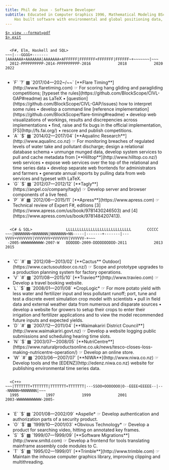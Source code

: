 ```yaml
---
title: Phil de Joux - Software Developer
subtitle: Educated in Computer Graphics 1996, Mathematical Modeling BSc Hons 1993/5 and Medicine 1982/5.<br>
    Has built software with environmental and global positioning data, video and scientific models.
---
```

<a href="/pdf/cv-phil-de-joux.pdf" role="button">`$> view --format=pdf`</a>  
<a href="/" role="button">`$> exit`</a>  
<div class="work-history">
<pre>
<code>
  &lt;F#, Elm, Haskell and SQL&gt;
~~~|---<span class="tagly">GGGG</span>+-------<span class="aqualinc">|AAAAAAA+AAAAAAA|AAAAAAA+A</span><span class="flaretiming">FFFFFF|FFFFFFF+FFFFFFF|FFFFFF</span>~+~~~~~~~|~~~
  2012<span class="apress">-PPPPPPPPPP-2014-PPPPPPPPPP-2</span>016            2018            2020            2022
</code>
</pre>
<ul>
<li>
  <span class="flaretiming">`F` `?` ▩ `2017/04—202~/~~`</span>
  [**Flare Timing**](http://www.flaretiming.com) ☞ For scoring hang gliding and
  paragliding competitions; [typeset the
  rules](https://github.com/BlockScope/CIVL-GAP#readme) as LaTeX
  • [question](https://github.com/BlockScope/CIVL-GAP/issues) how to interpret
  some rules • develop a command line [reference
  implementation](https://github.com/BlockScope/flare-timing#readme) • develop
  web visualizations of workings, results and discrepencies across
  implementations • find, raise and fix bugs in the official implementation,
  [FS](http://fs.fai.org/) • rescore and publish competitions.
</li>
<li>
  <span class="aqualinc">`A` `$` ▩ `2014/02—2017/04`</span>
  [**Aqualinc Research**](http://www.aqualinc.co.nz) ☞ For monitoring breaches of regulated
  levels of water take and pollutant discharge; design a relational database
  schema • unmunge munged data, develop system services to pull and cache
  metadata from [**Hilltop**](http://www.hilltop.co.nz/) web services • expose
  web services over the top of the relational and time series data • develop
  separate web frontends for administrators and farmers • generate annual
  reports by pulling data from web services and typeset with LaTeX.
</li>
<li>
  <span class="tagly">`G` `$` ▩ `2012/07—2012/12`</span>
  [**Tagly**](https://angel.co/company/tagly) ☞ Develop server and browser
  components of a live feed.
</li>
<li>
  <span class="apress">`P` `#` ▩ `2012/06—2015/11`</span>
  [**Apress**](https://www.apress.com) ☞ Technical review of Expert F#,
  editions [3](https://www.apress.com/us/book/9781430246503) and
  [4](https://www.apress.com/us/book/9781484207413).
</li>
<ul>
</div>
<div class="work-history">
<pre>
<code>
  &lt;C# & SQL&gt;               <span class="croplogic">LLLLLLLLLLLLLLLLLLLLLLLLLLLLL</span>       <span class="cactus">CCCCC</span>
~~~<span class="nutricentre">|NNNNNNN+NNNNNNN|NNNNNNN+NN</span>-----|-------+-------|---<span class="travieo">VVVV+VVVVVVV|VVVVVVV+VVVVVVV|VVVVVV</span>-+~~~
 <span class="niwa">-2005-WWWWWWWWWW-2007-W</span>   <span class="waimak">DDDDDD-2009-DDDDDDDDDD-2011</span>            2013            2015
</code>
</pre>
<ul>
<li>
  <span class="cactus">`C` `#` ▩ `2012/08—2013/02`</span>
  [**Cactus** Outdoor](https://www.cactusoutdoor.co.nz/) ☞ Scope and prototype
  upgrades to a production planning system for factory operations.
</li>
<li>
  <span class="travieo">`V` `#` ▩ `2011/08—2015/10`</span>
  [**Travieo**](http://www.travieo.com) ☞ Develop a travel booking website.
</li>
<li>
  <span class="croplogic">`L` `$` ▩ `2008/01—2011/08`</span>
  *CropLogic* ☞ For more potato yield with less water and fertilizer input and
  less pollutant runoff; port, tune and test a discrete event simulation crop
  model with scientists • pull in field data and external weather data from
  numerous and disparate sources • develop a website for growers to setup their
  crops to enter their irrigation and fertilizer applications and to view the
  model recommended future inputs and expected yields.
</li>
<li>
  <span class="waimak">`D` `#` ▩ `2007/12—2011/04`</span>
  [**Waimakariri District Council**](http://www.waimakariri.govt.nz) ☞ Develop
  a website logging public submissions and scheduling hearing time slots.
</li>
<li>
  <span class="nutricentre">`N` `$` ▩ `2003/07—2008/05`</span>
  [**NutriCentre**](https://www.naturalproductsonline.co.uk/news/tesco-closes-loss-making-nutricentre-operation/)
  ☞ Develop an online store.
</li>
<li>
  <span class="niwa">`W` `#` ▩ `2003/06—2007/07`</span>
  [**NIWA**](http://www.niwa.co.nz) ☞ Develop tools and the
  [EDENZ](http://edenz.niwa.co.nz) website for publishing environmental time
  series data.
</li>
</ul>
</div>
<div class="work-history">
<pre>
<code>
  &lt;C++&gt;
~~~<span class="trimble">|TTTTTTT+TTTTTTT|TTTTTTT+TTTTTTT|</span>---<span class="sml">SS</span><span class="obvious">OO+OOOOOOO|O</span>--<span class="aspelle">EEEE+EEEEE</span>--|---<span class="nutricentre">NNNNN+NNNNNNN|</span>~~~
  1995            1997            1999            2001            2003<span class="niwa">-WWWWWWWWWWW-2005-</span>
</code>
</pre>
<ul>
<li>
  <span class="aspelle">`E` `$` ▩ `2001/08—2002/09`</span>
  *Aspelle* ☞ Develop authentication and authorization parts of a security
  product.
</li>
<li>
  <span class="obvious">`O` `$` ▩ `1999/10—2001/03`</span>
  *Obvious Technology* ☞ Develop a product for searching video, hitting on
  annotated key frames.
</li>
<li>
  <span class="sml">`S` `$` ▩ `1999/07—1999/09`</span>
  [**Software Migrations**](http://www.smltd.com) ☞ Develop a frontend for
  tools translating mainframe assembly code modules to C.
</li>
<li>
  <span class="trimble">`T` `$` ▩ `1995/02—1999/01`</span>
  [**Trimble**](http://www.trimble.com) ☞ Maintain the inhouse computer
  graphics library, improving clipping and multithreading.  </div>
</li>
<ul>
